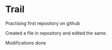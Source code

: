 # Trail
Practising first repository on github 

Created a file in repository and edited the same.

Modifications done
